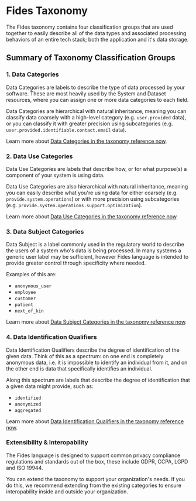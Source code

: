 # Fides Taxonomy

The Fides taxonomy contains four classification groups that are used together to easily describe all of the data types and associated processing behaviors of an entire tech stack; both the application and it's data storage.

## Summary of Taxonomy Classification Groups

### 1. Data Categories
Data Categories are labels to describe the type of data processed by your software. These are most heavily used by the System and Dataset resources, where you can assign one or more data categories to each field.

Data Categories are hierarchical with natural inheritance, meaning you can classify data coarsely with a high-level category (e.g. `user.provided` data), or you can classify it with greater precision using subcategories (e.g. `user.provided.identifiable.contact.email` data).

Learn more about [Data Categories in the taxonomy reference now](data_categories.md).

### 2. Data Use Categories
Data Use Categories are labels that describe how, or for what purpose(s) a component of your system is using data.

Data Use Categories are also hierarchical with natural inheritance, meaning you can easily describe what you're using data for either coarsely (e.g. `provide.system.operations`) or with more precision using subcategories (e.g. `provide.system.operations.support.optimization`).

Learn more about [Data Use Categories in the taxonomy reference now](data_use_categories.md).

### 3. Data Subject Categories
Data Subject is a label commonly used in the regulatory world to describe the users of a system who's data is being processed. In many systems a generic user label may be sufficient, however Fides language is intended to provide greater control through specificity where needed.

Examples of this are:

- `anonymous_user`
- `employee`
- `customer`
- `patient`
- `next_of_kin`

Learn more about [Data Subject Categories in the taxonomy reference now](data_subject_categories.md).


### 4. Data Identification Qualifiers
Data Identification Qualifiers describe the degree of identification of the given data. Think of this as a spectrum: on one end is completely anonymous data, i.e. it is impossible to identify an individual from it, and on the other end is data that specifically identifies an individual. 

Along this spectrum are labels that describe the degree of identification that a given data might provide, such as:

- `identified`
- `anonymized`
- `aggregated`

Learn more about [Data Identification Qualifiers in the taxonomy reference now](data_identification_qualifiers.md).

### Extensibility & Interopability
The Fides language is designed to support common privacy compliance regulations and standards out of the box, these include GDPR, CCPA, LGPD and ISO 19944. 

You can extend the taxonomy to support your organization's needs. If you do this, we recommend extending from the existing categories to ensure interopability inside and outside your organization.

